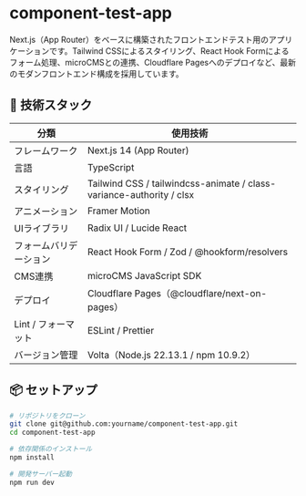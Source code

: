 # component-test-app

Next.js（App Router）をベースに構築されたフロントエンドテスト用のアプリケーションです。Tailwind CSSによるスタイリング、React Hook Formによるフォーム処理、microCMSとの連携、Cloudflare Pagesへのデプロイなど、最新のモダンフロントエンド構成を採用しています。

## 🔧 技術スタック

| 分類                   | 使用技術                                                             |
| ---------------------- | -------------------------------------------------------------------- |
| フレームワーク         | Next.js 14 (App Router)                                              |
| 言語                   | TypeScript                                                           |
| スタイリング           | Tailwind CSS / tailwindcss-animate / class-variance-authority / clsx |
| アニメーション         | Framer Motion                                                        |
| UIライブラリ           | Radix UI / Lucide React                                              |
| フォームバリデーション | React Hook Form / Zod / @hookform/resolvers                          |
| CMS連携                | microCMS JavaScript SDK                                              |
| デプロイ               | Cloudflare Pages（@cloudflare/next-on-pages）                        |
| Lint / フォーマット    | ESLint / Prettier                                                    |
| バージョン管理         | Volta（Node.js 22.13.1 / npm 10.9.2）                                |

## 📦 セットアップ

```bash
# リポジトリをクローン
git clone git@github.com:yourname/component-test-app.git
cd component-test-app

# 依存関係のインストール
npm install

# 開発サーバー起動
npm run dev
```
